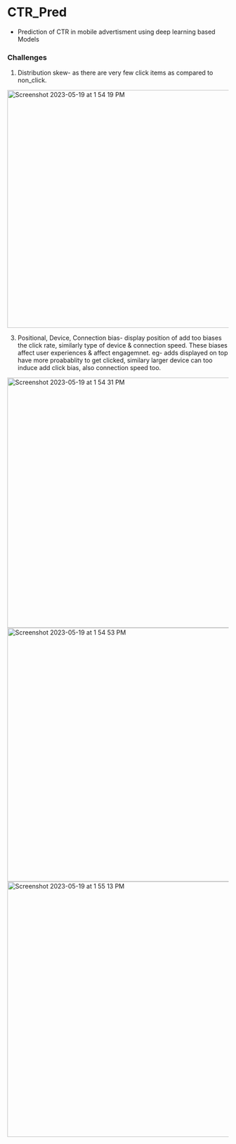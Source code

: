 # CTR_Pred
- Prediction of CTR in mobile advertisment using deep learning based Models

### Challenges
1. Distribution skew- as there are very few click items as compared to non_click.
<img width="541" alt="Screenshot 2023-05-19 at 1 54 19 PM" src="https://github.com/Guggu-Gill/CTR_Pred/assets/128667568/a38dd3f6-a714-4182-8c3d-727a4e15173f">


3. Positional, Device, Connection bias- display position of add too biases the click rate, similarly type of device & connection speed. These biases affect user experiences & affect engagemnet.
eg- adds displayed on top have more proabablity to get clicked, similary larger device can too induce add click bias, also connection speed too. 
<img width="569" alt="Screenshot 2023-05-19 at 1 54 31 PM" src="https://github.com/Guggu-Gill/CTR_Pred/assets/128667568/978a7c36-b1b9-4245-a1b3-7669b72ddf9f">
<img width="577" alt="Screenshot 2023-05-19 at 1 54 53 PM" src="https://github.com/Guggu-Gill/CTR_Pred/assets/128667568/349f9351-b301-495b-8cef-7589d5918214">
<img width="581" alt="Screenshot 2023-05-19 at 1 55 13 PM" src="https://github.com/Guggu-Gill/CTR_Pred/assets/128667568/6fc1d4e1-a07a-4242-b6b8-9da73bf639d5">
